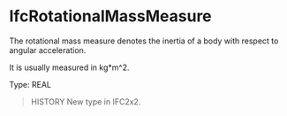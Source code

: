 # IfcRotationalMassMeasure

The rotational mass measure denotes the inertia of a body with respect to angular acceleration.<!-- end of definition -->

It is usually measured in kg\*m\^2.

Type: REAL

> HISTORY  New type in IFC2x2.
